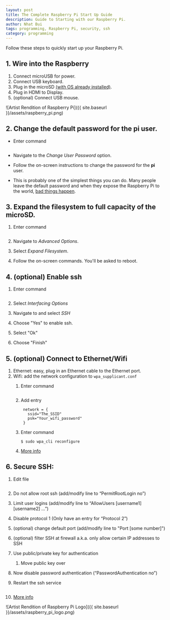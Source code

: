 ```yaml
---
layout: post
title: The Complete Raspberry Pi Start Up Guide
description: Guide to Starting with our Raspberry Pi.
author: Nhat Bui
tags: programming, Raspberry Pi, security, ssh
category: programming
---
```


Follow these steps to quickly start up your Raspberry Pi.

## 1. Wire into the Raspberry
1. Connect microUSB for power.
2. Connect USB keyboard.
3. Plug in the microSD [(with OS already installed)](https://www.raspberrypi.org/documentation/installation/installing-images/README.md).
4. Plug in HDMI to Display.
5. (optional) Connect USB mouse.

![Artist Rendition of Raspberry Pi]({{ site.baseurl }}/assets/raspberry_pi.png)

## 2. Change the default password for the __pi__ user.
* Enter command

    ```$ sudo raspi-config
    ```

* Navigate to the _Change User Password_ option.
* Follow the on-screen instructions to change the password for the __pi__ user.
* This is probably one of the simplest things you can do. Many people leave
  the default password and when they expose the Raspberry Pi to the world,
  [bad things happen](https://www.bleepingcomputer.com/news/security/linux-malware-mines-for-cryptocurrency-using-raspberry-pi-devices/).

## 3. Expand the filesystem to full capacity of the microSD.
1. Enter command

    ```$ sudo raspi-config
    ```

2. Navigate to _Advanced Options_.
3. Select _Expand Filesystem_.
4. Follow the on-screen commands. You'll be asked to reboot.

## 4. (optional) Enable ssh
1. Enter command

    ```$ sudo raspi-config
    ```

2. Select _Interfacing Options_
3. Navigate to and select _SSH_
4. Choose "Yes" to enable ssh.
5. Select "Ok"
6. Choose "Finish"

## 5. (optional) Connect to Ethernet/Wifi
1. Ethernet: easy, plug in an Ethernet cable to the Ethernet port.
2. Wifi: add the network configuration to `wpa_supplicant.conf`
    1. Enter command

        ```$ sudo vi /etc/wpa_supplicant/wpa_supplicant.conf
        ```

    2. Add entry

            network = {
              ssid="The_SSID"
              psk="Your_wifi_password"
            }

    3. Enter command

        `$ sudo wpa_cli reconfigure`

    4. [More info](https://www.raspberrypi.org/documentation/configuration/wireless/wireless-cli.md)

## 6. Secure SSH:
1. Edit file

    ```$ sudo vi /etc/ssh/sshd_config
    ```

2. Do not allow root ssh (add/modify line to “PermitRootLogin no”)
3. Limit user logins (add/modify line to “AllowUsers [username1] [username2] …”)
4. Disable protocol 1 (Only have an entry for “Protocol 2”)
5. (optional) change default port (add/modify line to "Port [some number]")
6. (optional) filter SSH at firewall a.k.a. only allow certain IP addresses to SSH
7. Use public/private key for authentication
    1. Move public key over
8. Now disable password authentication (“PasswordAuthentication no”)
9. Restart the ssh service

    ```$ sudo service ssh restart
    ```

10. [More info](https://wiki.centos.org/HowTos/Network/SecuringSSH)

![Artist Rendition of Raspberry Pi Logo]({{ site.baseurl }}/assets/raspberry_pi_logo.png)
